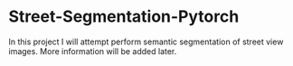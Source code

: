 # Street-Segmentation-Pytorch


In this project I will attempt perform semantic segmentation of street view images. More information will be added later. 
